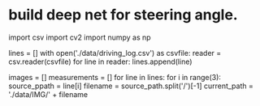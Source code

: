# build deep net for steering angle. 

import csv 
import cv2
import numpy  as np 

lines = []
with open('./data/driving_log.csv') as csvfile:
	reader = csv.reader(csvfile)
	for line in reader:
		lines.append(line)
		
images = []
measurements = []
for line in lines:
	for i in range(3):
		source_ppath = line[i]
		filename = source_path.split('/')[-1]
		current_path = './data/IMG/' + filename
		
		